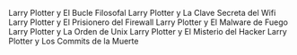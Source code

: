 
Larry Plotter y El Bucle Filosofal
Larry Plotter y La Clave Secreta del Wifi
Larry Plotter y El Prisionero del Firewall
Larry Plotter y El Malware de Fuego
Larry Plotter y La Orden de Unix
Larry Plotter y El Misterio del Hacker
Larry Plotter y Los Commits de la Muerte
